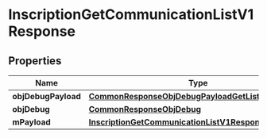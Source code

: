 

# InscriptionGetCommunicationListV1Response

## Properties

Name | Type | Description | Notes
------------ | ------------- | ------------- | -------------
**objDebugPayload** | [**CommonResponseObjDebugPayloadGetList**](CommonResponseObjDebugPayloadGetList.md) |  | 
**objDebug** | [**CommonResponseObjDebug**](CommonResponseObjDebug.md) |  |  [optional]
**mPayload** | [**InscriptionGetCommunicationListV1ResponseMPayload**](InscriptionGetCommunicationListV1ResponseMPayload.md) |  | 





